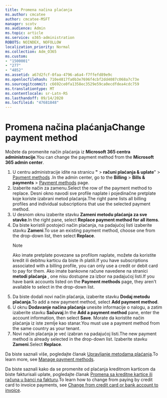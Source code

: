 ```yaml
---
title: Promena načina plaćanja
ms.author: cmcatee
author: cmcatee-MSFT
manager: scotv
ms.audience: Admin
ms.topic: article
ms.service: o365-administration
ROBOTS: NOINDEX, NOFOLLOW
localization_priority: Normal
ms.collection: Adm_O365
ms.custom:
- "1500001"
- "277"
- "4852"
ms.assetid: a67d2fcf-0faa-4796-a6a4-f7ffefd89e9c
ms.openlocfilehash: 710e4817fa0b3e7696f4cbf2dd4087c068a7c73e
ms.sourcegitcommit: c6692ce0fa1358ec3529e59ca0ecdfdea4cdc759
ms.translationtype: MT
ms.contentlocale: sr-Latn-RS
ms.lasthandoff: 09/14/2020
ms.locfileid: "47681848"
---
```

# <a name="change-payment-method"></a><span data-ttu-id="7fb1c-102">Promena načina plaćanja</span><span class="sxs-lookup"><span data-stu-id="7fb1c-102">Change payment method</span></span>

<span data-ttu-id="7fb1c-103">Možete da promenite način plaćanja iz **Microsoft 365 centra administracije**.</span><span class="sxs-lookup"><span data-stu-id="7fb1c-103">You can change the payment method from the **Microsoft 365 admin center**.</span></span>
  
1. <span data-ttu-id="7fb1c-104">U centru administracije idite na stranicu **"**  >  **računi plaćanja & uplate**"  >  [Payment methods](https://go.microsoft.com/fwlink/p/?linkid=2018806) .</span><span class="sxs-lookup"><span data-stu-id="7fb1c-104">In the admin center, go to the **Billing** > **Bills & payments** > [Payment methods](https://go.microsoft.com/fwlink/p/?linkid=2018806) page.</span></span>
2. <span data-ttu-id="7fb1c-105">Izaberite način za zamenu.</span><span class="sxs-lookup"><span data-stu-id="7fb1c-105">Select the row of the payment method to replace.</span></span> <span data-ttu-id="7fb1c-106">Desni okno navodi sve profile naplate i pojedinačne pretplate koje koriste izabrani metod plaćanja.</span><span class="sxs-lookup"><span data-stu-id="7fb1c-106">The right pane lists all billing profiles and individual subscriptions that use the selected payment method.</span></span>
3. <span data-ttu-id="7fb1c-107">U desnom oknu izaberite stavku **Zameni metodu plaćanja za sve stavke**.</span><span class="sxs-lookup"><span data-stu-id="7fb1c-107">In the right pane, select **Replace payment method for all items**.</span></span>
4. <span data-ttu-id="7fb1c-108">Da biste koristili postojeći način plaćanja, na padajućoj listi izaberite stavku **Zameni**.</span><span class="sxs-lookup"><span data-stu-id="7fb1c-108">To use an existing payment method, choose one from the drop-down list, then select **Replace**.</span></span>
    > [!NOTE]
    > <span data-ttu-id="7fb1c-109">Ako imate pretplate povezane sa profilom naplate, možete da koristite kredit ili debitnu karticu da biste ih platili.</span><span class="sxs-lookup"><span data-stu-id="7fb1c-109">If you have subscriptions associated with a billing profile, you can only use a credit or debit card to pay for them.</span></span> <span data-ttu-id="7fb1c-110">Ako imate bankovne račune navedene na stranici **metodi plaćanja** , one nisu dostupne za izbor na padajućoj listi.</span><span class="sxs-lookup"><span data-stu-id="7fb1c-110">If you have bank accounts listed on the **Payment methods** page, they aren't available to select in the drop-down list.</span></span>
5. <span data-ttu-id="7fb1c-111">Da biste dodali novi način plaćanja, izaberite stavku **Dodaj metodu plaćanja**.</span><span class="sxs-lookup"><span data-stu-id="7fb1c-111">To add a new payment method, select **Add payment method**.</span></span>
6. <span data-ttu-id="7fb1c-112">U oknu **Dodavanje načina plaćanja** unesite informacije o nalogu, a zatim izaberite stavku **Sačuvaj**.</span><span class="sxs-lookup"><span data-stu-id="7fb1c-112">In the **Add a payment method** pane, enter the account information, then select **Save**.</span></span> <span data-ttu-id="7fb1c-113">Morate da koristite način plaćanja iz iste zemlje kao stanar.</span><span class="sxs-lookup"><span data-stu-id="7fb1c-113">You must use a payment method from the same country as your tenant.</span></span>
7. <span data-ttu-id="7fb1c-114">Novi način plaćanja je već izabran na padajućoj listi.</span><span class="sxs-lookup"><span data-stu-id="7fb1c-114">The new payment method is already selected in the drop-down list.</span></span> <span data-ttu-id="7fb1c-115">Izaberite stavku **Zameni**.</span><span class="sxs-lookup"><span data-stu-id="7fb1c-115">Select **Replace**.</span></span>

<span data-ttu-id="7fb1c-116">Da biste saznali više, pogledajte članak [Upravljanje metodama plaćanja](https://docs.microsoft.com/microsoft-365/commerce/billing-and-payments/manage-payment-methods).</span><span class="sxs-lookup"><span data-stu-id="7fb1c-116">To learn more, see [Manage payment methods](https://docs.microsoft.com/microsoft-365/commerce/billing-and-payments/manage-payment-methods).</span></span>

<span data-ttu-id="7fb1c-117">Da biste saznali kako da se promenite od plaćanja kreditnom karticom da biste fakturisali uplate, pogledajte članak [Promena sa kreditne kartice ili računa u banci na fakturu](https://docs.microsoft.com/microsoft-365/commerce/billing-and-payments/change-payment-method#change-from-credit-card-or-bank-account-to-invoice).</span><span class="sxs-lookup"><span data-stu-id="7fb1c-117">To learn how to change from paying by credit card to invoice payments, see [Change from credit card or bank account to invoice](https://docs.microsoft.com/microsoft-365/commerce/billing-and-payments/change-payment-method#change-from-credit-card-or-bank-account-to-invoice).</span></span>